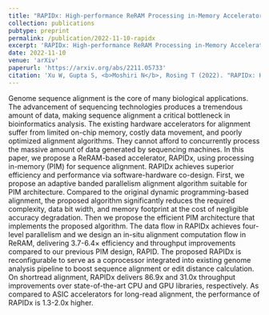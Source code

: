 ```yaml
---
title: "RAPIDx: High-performance ReRAM Processing in-Memory Accelerator for Sequence Alignment"
collection: publications
pubtype: preprint
permalink: /publication/2022-11-10-rapidx
excerpt: 'RAPIDx: High-performance ReRAM Processing in-Memory Accelerator for Sequence Alignment'
date: 2022-11-10
venue: 'arXiv'
paperurl: 'https://arxiv.org/abs/2211.05733'
citation: 'Xu W, Gupta S, <b>Moshiri N</b>, Rosing T (2022). "RAPIDx: High-performance ReRAM Processing in-Memory Accelerator for Sequence Alignment." <a href="https://arxiv.org/abs/2211.05733" target="_blank"><i>arXiv</i>:2211.05733</a>'
---
```

Genome sequence alignment is the core of many biological applications. The advancement of sequencing technologies produces a tremendous amount of data, making sequence alignment a critical bottleneck in bioinformatics analysis. The existing hardware accelerators for alignment suffer from limited on-chip memory, costly data movement, and poorly optimized alignment algorithms. They cannot afford to concurrently process the massive amount of data generated by sequencing machines. In this paper, we propose a ReRAM-based accelerator, RAPIDx, using processing in-memory (PIM) for sequence alignment. RAPIDx achieves superior efficiency and performance via software-hardware co-design. First, we propose an adaptive banded parallelism alignment algorithm suitable for PIM architecture. Compared to the original dynamic programming-based alignment, the proposed algorithm significantly reduces the required complexity, data bit width, and memory footprint at the cost of negligible accuracy degradation. Then we propose the efficient PIM architecture that implements the proposed algorithm. The data flow in RAPIDx achieves four-level parallelism and we design an in-situ alignment computation flow in ReRAM, delivering 3.7-6.4× efficiency and throughput improvements compared to our previous PIM design, RAPID. The proposed RAPIDx is reconfigurable to serve as a coprocessor integrated into existing genome analysis pipeline to boost sequence alignment or edit distance calculation. On shortread alignment, RAPIDx delivers 86.9x and 31.0x throughput improvements over state-of-the-art CPU and GPU libraries, respectively. As compared to ASIC accelerators for long-read alignment, the performance of RAPIDx is 1.3-2.0x higher.

